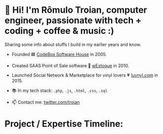 # 👋 Hi! I'm Rômulo Troian, computer engineer, passionate with tech + coding + coffee & music :)

Sharing some info about stuffs I build in my earlier years and know.

- Founded 🟦 [CodeBox Software House](https://codebox.com.br) in 2005.
- Created SAAS Point of Sale software 🔶 [wEstoque](https://westoque.com.br) in 2010.
- Launched Social Network & Marketplace for vinyl lovers 💗 [luvnyl.com](https://luvnyl.com) in 2015.

- 📚 In my tech stack: `.php`, `.js`, `.html`, `.css`, `.sql`
- 📫 Contact me: [twitter.com/troian](https://twitter.com/troian)



# Project / Expertise Timeline:
